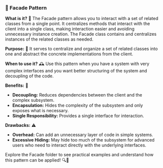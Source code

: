 ### 🌉 Facade Pattern

**What is it?** 🌉
The Facade pattern allows you to interact with a set of related classes from a single point. It centralizes methods that interact with the client into a single class, making interaction easier and avoiding unnecessary instance creation. The Facade class contains and centralizes instances of the related classes as needed.

**Purpose:** 🎯
It serves to centralize and organize a set of related classes into one and abstract the concrete implementations from the client.

**When to use it?** 🕰️
Use this pattern when you have a system with very complex interfaces and you want better structuring of the system and decoupling of the code.

**Benefits:** 🌟
- **Decoupling:** Reduces dependencies between the client and the complex subsystem.
- **Encapsulation:** Hides the complexity of the subsystem and only exposes what is necessary.
- **Single Responsibility:** Provides a single interface for interaction.

**Drawbacks:** ⚠️
- **Overhead:** Can add an unnecessary layer of code in simple systems.
- **Excessive Hiding:** May hide too much of the subsystem for advanced users who need to interact directly with the underlying interfaces.

Explore the Facade folder to see practical examples and understand how this pattern can be applied! 🔍📂
